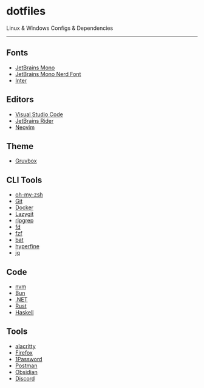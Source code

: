 # dotfiles

Linux & Windows Configs & Dependencies

---

## Fonts

- [JetBrains Mono]() 
- [JetBrains Mono Nerd Font]()
- [Inter]()

## Editors

- [Visual Studio Code](https://code.visualstudio.com/)
- [JetBrains Rider](https://www.jetbrains.com/rider/)
- [Neovim](https://neovim.io/)

## Theme

- [Gruvbox]()

## CLI Tools

- [oh-my-zsh](https://ohmyz.sh/)
- [Git](https://git-scm.com/)
- [Docker](https://www.docker.com/)
- [Lazygit](https://github.com/jesseduffield/lazygit)
- [ripgrep](https://github.com/BurntSushi/ripgrep)
- [fd](https://github.com/sharkdp/fd)
- [fzf](https://github.com/junegunn/fzf)
- [bat](https://github.com/sharkdp/bat)
- [hyperfine](https://github.com/sharkdp/hyperfine)
- [jq](https://jqlang.github.io/jq/)

## Code

- [nvm]()
- [Bun](https://bun.sh/)
- [.NET](https://dotnet.microsoft.com/en-us/download)
- [Rust](https://rustup.rs)
- [Haskell]()

## Tools

- [alacritty](https://alacritty.org/)
- [Firefox](https://www.mozilla.org/en-US/firefox/new/)
- [1Password](https://1password.com/)
- [Postman](https://www.postman.com/downloads/)
- [Obsidian](https://obsidian.md/)
- [Discord](https://discord.com/)

